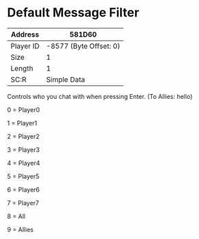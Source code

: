 #  Default Message Filter
Address   | 581D60
----------|-------------
Player ID | -8577 (Byte Offset: 0)
Size 	  | 1
Length 	  | 1
SC:R      | Simple Data

Controls who you chat with when pressing Enter. (To Allies: hello)

0 = Player0
1 = Player1
2 = Player2
3 = Player3
4 = Player4
5 = Player5
6 = Player6
7 = Player7
8 = All
9 = Allies
